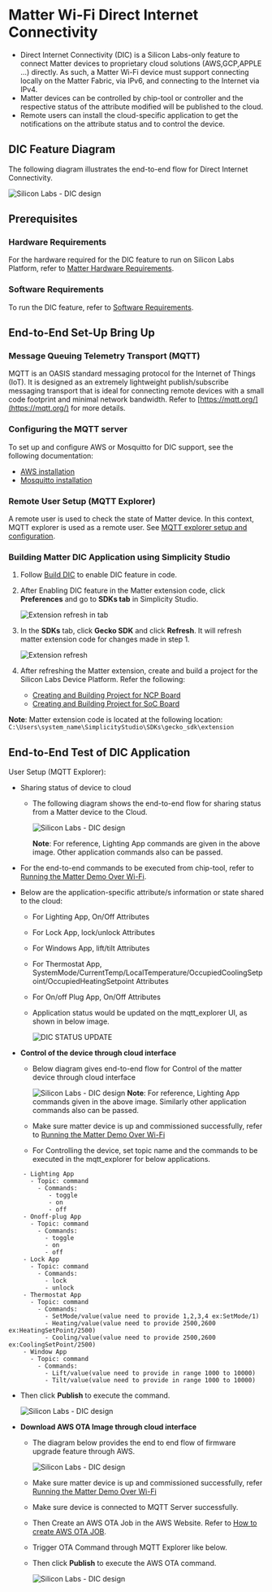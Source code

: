 # Matter Wi-Fi Direct Internet Connectivity

- Direct Internet Connectivity (DIC) is a Silicon Labs-only feature to connect Matter devices to proprietary cloud solutions (AWS,GCP,APPLE ...) directly. As such, a Matter Wi-Fi device must support connecting locally on the Matter Fabric, via IPv6, and connecting to the Internet via IPv4.
- Matter devices can be controlled by chip-tool or controller and the respective status of the attribute modified will be published to the cloud.
- Remote users can install the cloud-specific application to get the notifications on the attribute status and to control the device.

## DIC Feature Diagram

The following diagram illustrates the end-to-end flow for Direct Internet Connectivity.

  ![Silicon Labs - DIC design](images/dic-flow.png)

## Prerequisites

### Hardware Requirements

For the hardware required for the DIC feature to run on Silicon Labs Platform, refer to [Matter Hardware Requirements](/matter/<docspace-docleaf-version>/matter-prerequisites/hardware-requirements).

### Software Requirements

To run the DIC feature, refer to [Software Requirements](/matter/<docspace-docleaf-version>/matter-prerequisites/software-requirements).

## End-to-End Set-Up Bring Up

### Message Queuing Telemetry Transport (MQTT)

MQTT is an OASIS standard messaging protocol for the Internet of Things (IoT). It is designed as an extremely lightweight publish/subscribe messaging transport that is ideal for connecting remote devices with a small code footprint and minimal network bandwidth. Refer to [https://mqtt.org/](https://mqtt.org/) for more details.

### Configuring the MQTT server

To set up and configure AWS or Mosquitto for DIC support, see the following documentation:

- [AWS installation](./aws-configuration-registration.md)
- [Mosquitto installation](./mosquitto-setup.md)

### Remote User Setup (MQTT Explorer)

A remote user is used to check the state of Matter device. In this context, MQTT explorer is used as a remote user. See [MQTT explorer setup and configuration](./mqtt-explorer-setup.md).

### Building Matter DIC Application using Simplicity Studio

1. Follow [Build DIC](./build-dic.md) to enable DIC feature in code.

2. After Enabling DIC feature in the Matter extension code, click **Preferences** and go to **SDKs tab** in Simplicity Studio.

   ![Extension refresh in tab](images/dic-extension-refresh.png)

3. In the **SDKs** tab, click  **Gecko SDK** and click **Refresh**. It will refresh matter extension code for changes made in step 1.

   ![Extension refresh](images/dic-extension-refresh-1.png)

4. After refreshing the Matter extension, create and build a project for the Silicon Labs Device Platform. Refer the following:
    - [Creating and Building Project for NCP Board](/matter/<docspace-docleaf-version>/matter-wifi-getting-started-example/getting-started-efx32-ncp#building-and-flashing-an-application)
    - [Creating and Building Project for SoC Board](/matter/<docspace-docleaf-version>/matter-wifi-getting-started-example/getting-started-with-soc#building-the-917-soc-matter-accessory-devices-using-simplicity-studio)

**Note**: Matter extension code is located at the following location: `C:\Users\system_name\SimplicityStudio\SDKs\gecko_sdk\extension`

## End-to-End Test of DIC Application

User Setup (MQTT Explorer):

- Sharing status of device to cloud
  - The following diagram shows the end-to-end flow for sharing status from a Matter device to the Cloud.

    ![Silicon Labs - DIC design](images/dic-status-sharing.png)

    **Note**: For reference, Lighting App commands are given in the above image. Other application commands also can be passed.

- For the end-to-end commands to be executed from chip-tool, refer to [Running the Matter Demo Over Wi-Fi](/matter/<docspace-docleaf-version>/matter-wifi-run-demo).
- Below are the application-specific attribute/s information or state shared to the cloud:
  - For Lighting App, On/Off Attributes
  - For Lock App, lock/unlock Attributes
  - For Windows App, lift/tilt Attributes
  - For Thermostat App, SystemMode/CurrentTemp/LocalTemperature/OccupiedCoolingSetpoint/OccupiedHeatingSetpoint Attributes
  - For On/off Plug App, On/Off Attributes
  - Application status would be updated on the mqtt_explorer UI, as shown in below image.
  
      ![DIC STATUS UPDATE](images/mqtt-explorer-4.png)

- **Control of the device through cloud interface**
  - Below diagram gives end-to-end flow for Control of the matter device through cloud interface
  
      ![Silicon Labs - DIC design](images/dic-control-part.png)
**Note**: For reference, Lighting App commands given in the above image. Similarly other application commands also can be passed.
  - Make sure matter device is up and commissioned successfully, refer to [Running the Matter Demo Over Wi-Fi](/matter/<docspace-docleaf-version>/matter-wifi-run-demo)
  - For Controlling the device, set topic name and the commands to be executed in the mqtt_explorer for below applications.

```shell
    - Lighting App
      - Topic: command
        - Commands:
           - toggle
           - on
           - off
    - Onoff-plug App
      - Topic: command
        - Commands:
          - toggle
          - on
          - off
    - Lock App
      - Topic: command
        - Commands:
          - lock
          - unlock
    - Thermostat App
      - Topic: command
        - Commands:
          - SetMode/value(value need to provide 1,2,3,4 ex:SetMode/1)
          - Heating/value(value need to provide 2500,2600 ex:HeatingSetPoint/2500)
          - Cooling/value(value need to provide 2500,2600 ex:CoolingSetPoint/2500)
    - Window App
      - Topic: command
        - Commands:
          - Lift/value(value need to provide in range 1000 to 10000)
          - Tilt/value(value need to provide in range 1000 to 10000)
```

- Then click **Publish** to execute the command.

   ![Silicon Labs - DIC design](images/control-device-through-cloud.png)

- **Download AWS OTA Image through cloud interface**
  
  - The diagram below provides the end to end flow of firmware upgrade feature through AWS.

      ![Silicon Labs - DIC design](images/dic-aws-ota.png)

  - Make sure matter device is up and commissioned successfully, refer [Running the Matter Demo Over Wi-Fi](/matter/<docspace-docleaf-version>/matter-wifi-run-demo)
  
  - Make sure device is connected to MQTT Server successfully.
  
  - Then Create an AWS OTA Job in the AWS Website. Refer to [How to create AWS OTA JOB](aws-configuration-registration.md).
  
  - Trigger OTA Command through MQTT Explorer like below.
  
  - Then click **Publish** to execute the AWS OTA command.
  
     ![Silicon Labs - DIC design](images/download-aws-ota-through-cloud.png)
